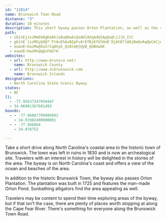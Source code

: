 ```yaml
---
id: "12814"
name: Brunswick Town Road
distance: "3"
duration: 10 minutes
description: This short byway passes Orton Plantation, as well as the ruined historic towns and forts of Brunswick
path:
  - ib}nEjzxzMmEkBgDaAkJsBu@OwAi@aAD{AXqAd@{Ap@u@\iJ|D_ItC
  - gb}nE`{xzMXy@d@?`FtAvEhAxBZpFvArEfBjKfGlHnD`DjAtB?l@AjBe@xAq@pCmCjAs@|@YzGJdASvBuAdDaDpBgAj@S|BSbED`FlAdADhSeBlCq@xYaL`@oFI_Ai@kAiAuAc@_Ao@_DSmB?sAnAmK
  - euwnE~hwzMw@XaIrCqAXyE_@iB[m@{@yB_@eBUwGK
  - euwnE~hwzMn@q@xFmG?A
websites:
  - url: http://www.brunsco.net/
    name: Brunswick County
  - url: http://www.ncbrunswick.com
    name: Brunswick Islands
designations:
  - North Carolina State Scenic Byway
states:
  - NC
ll:
  - -77.95637347958447
  - 34.06901367681493
bounds:
  - - -77.96067799999992
    - 34.03982400000001
  - - -77.946864
    - 34.078752

---
```


Take a short drive along North Carolina's coastal area to the historic town of Brunswick. The town was left in ruins in 1830 and is now an archealogical site. Travelers with an interest in history will be delighted in the stories of the area. The byway is on North Carolina's coast and offers a view of the ocean and beaches of the area.

In addition to the historic Brunswick Town, the byway also passes Orton Plantation. The plantation was built in 1725 and features the man-made Orton Pond. Sunbathing alligators find the area appealing as well.

Travelers may be content to spend their time exploring areas of the byway, but if that isn't the case, there are plenty of places worth stopping at along the Cape Fear River. There's something for everyone along the Brunswick Town Road.
